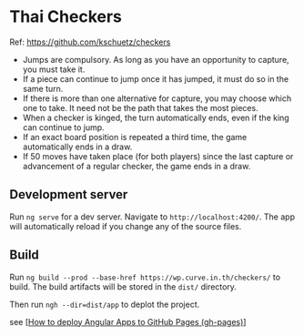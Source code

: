 # Thai Checkers

Ref: https://github.com/kschuetz/checkers
* Jumps are compulsory. As long as you have an opportunity to capture, you must take it.
* If a piece can continue to jump once it has jumped, it must do so in the same turn.
* If there is more than one alternative for capture, you may choose which one to take. It need not be the path that takes the most pieces.
* When a checker is kinged, the turn automatically ends, even if the king can continue to jump.
* If an exact board position is repeated a third time, the game automatically ends in a draw.
* If 50 moves have taken place (for both players) since the last capture or advancement of a regular checker, the game ends in a draw.


## Development server

Run `ng serve` for a dev server. Navigate to `http://localhost:4200/`. The app will automatically reload if you change any of the source files.

## Build

Run `ng build --prod --base-href https://wp.curve.in.th/checkers/` to build. The build artifacts will be stored in the `dist/` directory. 

Then run `ngh --dir=dist/app` to deplot the project.

see [[How to deploy Angular Apps to GitHub Pages (gh-pages)](https://medium.com/tech-insights/how-to-deploy-angular-apps-to-github-pages-gh-pages-896c4e10f9b4)]
